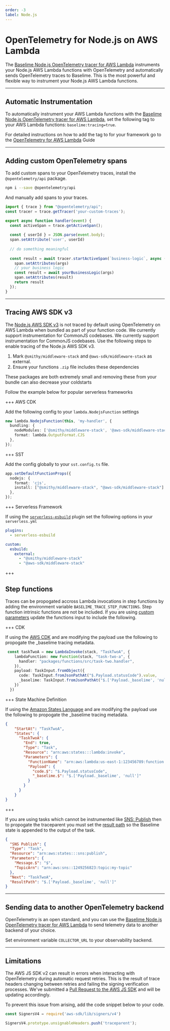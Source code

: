 ```yaml
---
order: -3
label: Node.js
---
```


# OpenTelemetry for Node.js on AWS Lambda

The [Baselime Node.js OpenTelemetry tracer for AWS Lambda](https://github.com/Baselime/lambda-node-opentelemetry) instruments your Node.js AWS Lambda functions with OpenTelemetry and automatically sends OpenTelemetry traces to Baselime. This is the most powerful and flexible way to instrument your Node.js AWS Lambda functions.

---

## Automatic Instrumentation

To automatically instrument your AWS Lambda functions with the [Baselime Node.js OpenTelemetry tracer for AWS Lambda](https://github.com/Baselime/lambda-node-opentelemetry), set the following tag to your AWS Lambda functions: `baselime:tracing=true`.


For detailed instructions on how to add the tag to for your framework go to the [OpenTelemetry for AWS Lambda](./index.md) Guide

---

## Adding custom OpenTelemetry spans

To add custom spans to your OpenTelemetry traces, install the `@opentelemetry/api` package.

```bash
npm i --save @opentelemetry/api
```

And manually add spans to your traces.

```javascript #
import { trace } from "@opentelemetry/api";
const tracer = trace.getTracer('your-custom-traces');

export async function handler(event) {
  const activeSpan = trace.getActiveSpan();
  
  const { userId } = JSON.parse(event.body);
  span.setAttribute('user', userId)
  
  // do something meaningful
  
  const result = await tracer.startActiveSpan(`business-logic`, async (span) => {
    span.setAttributes(args)
    // your business logic
    const result = await yourBusinessLogic(args)
    span.setAttributes(result)
    return result
  });
}

```

---

## Tracing AWS SDK v3

The [Node.js AWS SDK v3]([link](https://docs.aws.amazon.com/AWSJavaScriptSDK/v3/latest/)) is not traced by default using OpenTelemetry on AWS Lambda when bundled as part of your function code. We currently support instrumentation for CommonJS codebases. We currently support instrumentation for  CommonJS codebases. Use the following steps to enable tracing of the Node.js AWS SDK v3.

1. Mark `@smithy/middleware-stack` and `@aws-sdk/middleware-stack` as external.
2. Ensure your functions `.zip` file includes these dependencies

These packages are both extremely small and removing these from your bundle can also decrease your coldstarts

Follow the example below for popular serverless frameworks

+++ AWS CDK

Add the following config to your `lambda.NodejsFunction` settings

```typescript #
new lambda.NodejsFunction(this, 'my-handler', {
  bundling: {
    nodeModules: ['@smithy/middleware-stack', '@aws-sdk/middleware-stack'],
    format: lambda.OutputFormat.CJS
  },
});
```

+++ SST

Add the config globally to your `sst.config.ts` file.

```typescript #
app.setDefaultFunctionProps({
  nodejs: {
    format: 'cjs',
    install: ["@smithy/middleware-stack", "@aws-sdk/middleware-stack"]
  },
});
```

+++ Serverless Framework

If using the [`serverless-esbuild`]() plugin set the following options in your `serverless.yml`

```yaml #
plugins:
  - serverless-esbuild

custom:
  esbuild:
    external:
      - "@smithy/middleware-stack"
      - "@aws-sdk/middleware-stack"
```
+++

## Step functions

Traces can be propogated accross Lambda invocations in step functions by adding the environment variable `BASELIME_TRACE_STEP_FUNCTIONS`. Step function intrinsic functions are not be included. If you are using [custom parameters](https://docs.aws.amazon.com/step-functions/latest/dg/input-output-inputpath-params.html) update the functions input to include the following.

+++ CDK

If using the [AWS CDK](https://aws.amazon.com/cdk/) and are modifying the payload use the following to propogate the _baselime tracing metadata.
```ts #
 const taskTwoA = new LambdaInvoke(stack, "TaskTwoA", {
    lambdaFunction: new Function(stack, "task-two-a", {
      handler: "packages/functions/src/task-two.handler",
    }),
    payload: TaskInput.fromObject({
      code: TaskInput.fromJsonPathAt("$.Payload.statusCode").value,
      _baselime: TaskInput.fromJsonPathAt("$.['Payload._baselime', 'null']").value
    })
  })
```
+++ State Machine Definition

If using the [Amazon States Language](https://docs.aws.amazon.com/step-functions/latest/dg/concepts-amazon-states-language.html) and are modifying the payload use the following to propogate the _baselime tracing metadata.

```json #
{
    "StartAt": "TaskTwoA",
    "States": {
      "TaskTwoA": {
        "End": true,
        "Type": "Task",
        "Resource": "arn:aws:states:::lambda:invoke",
        "Parameters": {
          "FunctionName": "arn:aws:lambda:us-east-1:123456789:function:prod-state-machine-lambda-time",
          "Payload": {
            "code.$": "$.Payload.statusCode",
            "_baselime.$": "$.['Payload._baselime', 'null']"
          }
        }
      }
    }
}
```
+++

If you are using tasks which cannot be instrumented like [SNS: Publish](https://docs.aws.amazon.com/step-functions/latest/dg/connect-sns.html) then to propogate the traceparent you must set the [result path](https://docs.aws.amazon.com/step-functions/latest/dg/input-output-resultpath.html) so the Baselime state is appended to the output of the task.

```json #
{
  "SNS Publish": {
  "Type": "Task",
  "Resource": "arn:aws:states:::sns:publish",
  "Parameters": {
    "Message.$": "$",
    "TopicArn": "arn:aws:sns::1249256823:topic:my-topic"
  },
  "Next": "TaskTwoA",
  "ResultPath": "$.['Payload._baselime', 'null']"
}
```

---

## Sending data to another OpenTelemetry backend

OpenTelemetry is an open standard, and you can use the [Baselime Node.js OpenTelemetry tracer for AWS Lambda](https://github.com/Baselime/lambda-node-opentelemetry) to send telemetry data to another backend of your choice.

Set environment variable `COLLECTOR_URL` to your observability backend.

---

## Limitations


The AWS JS SDK v2 can result in errors when interacting with OpenTelemetry during automatic request retries. This is the result of trace headers changing between retries and failing the signing verification processes. We've submitted a [Pull Request to the AWS JS SDK](https://github.com/aws/aws-sdk-js/issues/4472#issuecomment-1660786070) and will be updating accordingly. 

To prevent this issue from arising, add the code snippet below to your code.

```javascript #
const SignersV4 = require('aws-sdk/lib/signers/v4')

SignersV4.prototype.unsignableHeaders.push('traceparent');
```